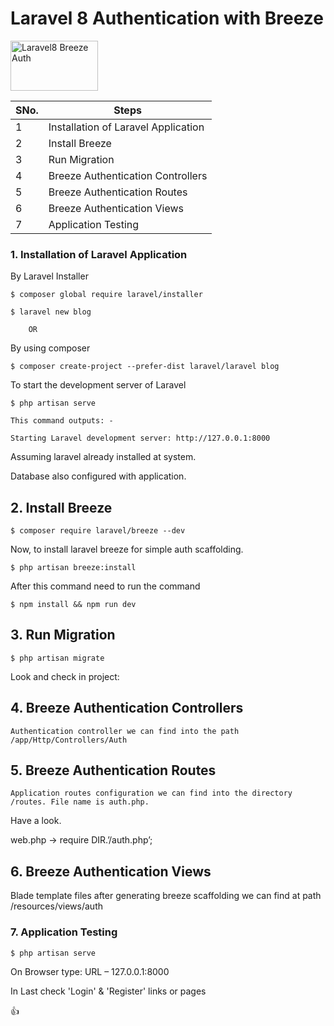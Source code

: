 
# Laravel 8 Authentication with Breeze

<img src="https://encrypted-tbn0.gstatic.com/images?q=tbn:ANd9GcSmukjdZSQOQUSjRdzZNUXkcIhZFEFDar1wrA&usqp=CAU" width="140" height="80" alt="Laravel8 Breeze Auth">


| SNo.     | Steps      |
| ------------- | ------------- |
| 1         | Installation of Laravel Application        | 
| 2           | Install Breeze        |
| 3           | Run Migration        |
| 4           | Breeze Authentication Controllers        |
| 5           | Breeze Authentication Routes        |
| 6           | Breeze Authentication Views        |
| 7           | Application Testing        |


### 1. Installation of Laravel Application

  By Laravel Installer

	$ composer global require laravel/installer
    
    $ laravel new blog

        OR

  By using composer

  	$ composer create-project --prefer-dist laravel/laravel blog

To start the development server of Laravel 
  	
  	$ php artisan serve

  	This command outputs: -

  	Starting Laravel development server: http://127.0.0.1:8000

Assuming laravel already installed at system.

Database also configured with application.

## 2. Install Breeze

	$ composer require laravel/breeze --dev

Now, to install laravel breeze for simple auth scaffolding.

	$ php artisan breeze:install

After this command need to run the command

	$ npm install && npm run dev

## 3. Run Migration

	$ php artisan migrate

Look and check in project:

## 4. Breeze Authentication Controllers

	Authentication controller we can find into the path /app/Http/Controllers/Auth

## 5. Breeze Authentication Routes

	Application routes configuration we can find into the directory /routes. File name is auth.php. 

Have a look.

web.php -> require DIR.’/auth.php’;

## 6. Breeze Authentication Views

Blade template files after generating breeze scaffolding we can find at path /resources/views/auth

### 7. Application Testing

	$ php artisan serve

On Browser type: 
   URL – 127.0.0.1:8000

In Last check 'Login' & 'Register' links or pages


:+1:
